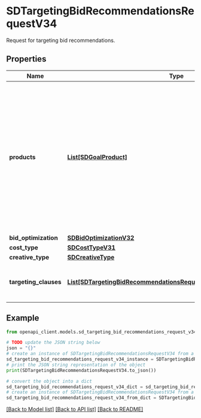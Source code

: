 # SDTargetingBidRecommendationsRequestV34

Request for targeting bid recommendations.

## Properties

Name | Type | Description | Notes
------------ | ------------- | ------------- | -------------
**products** | [**List[SDGoalProduct]**](SDGoalProduct.md) | A list of products to tailor bid recommendations for category and audience based targeting clauses. This array must contain consistent fields of either asins or landing pages (when linking to other pages), these cannot be mixed for any given request. If landingPageUrl is used, only one item is allowed for the list. | [optional] 
**bid_optimization** | [**SDBidOptimizationV32**](SDBidOptimizationV32.md) |  | 
**cost_type** | [**SDCostTypeV31**](SDCostTypeV31.md) |  | 
**creative_type** | [**SDCreativeType**](SDCreativeType.md) |  | [optional] 
**targeting_clauses** | [**List[SDTargetingBidRecommendationsRequestV34TargetingClausesInner]**](SDTargetingBidRecommendationsRequestV34TargetingClausesInner.md) | A list of targeting clauses to receive bid recommendations for. | 

## Example

```python
from openapi_client.models.sd_targeting_bid_recommendations_request_v34 import SDTargetingBidRecommendationsRequestV34

# TODO update the JSON string below
json = "{}"
# create an instance of SDTargetingBidRecommendationsRequestV34 from a JSON string
sd_targeting_bid_recommendations_request_v34_instance = SDTargetingBidRecommendationsRequestV34.from_json(json)
# print the JSON string representation of the object
print(SDTargetingBidRecommendationsRequestV34.to_json())

# convert the object into a dict
sd_targeting_bid_recommendations_request_v34_dict = sd_targeting_bid_recommendations_request_v34_instance.to_dict()
# create an instance of SDTargetingBidRecommendationsRequestV34 from a dict
sd_targeting_bid_recommendations_request_v34_from_dict = SDTargetingBidRecommendationsRequestV34.from_dict(sd_targeting_bid_recommendations_request_v34_dict)
```
[[Back to Model list]](../README.md#documentation-for-models) [[Back to API list]](../README.md#documentation-for-api-endpoints) [[Back to README]](../README.md)


